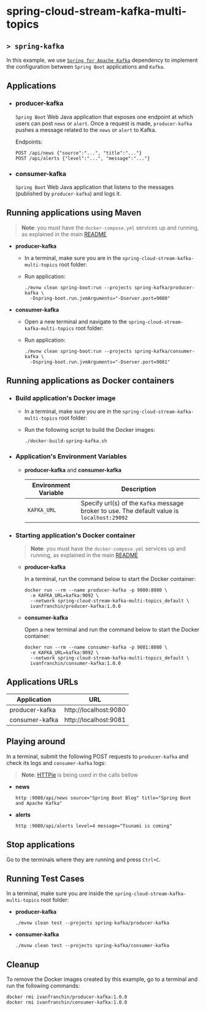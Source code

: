 # spring-cloud-stream-kafka-multi-topics
## `> spring-kafka`

In this example, we use [`Spring for Apache Kafka`](https://docs.spring.io/spring-kafka/reference/index.html) dependency to implement the configuration between `Spring Boot` applications and `Kafka`.

## Applications

- ### producer-kafka

  `Spring Boot` Web Java application that exposes one endpoint at which users can post `news` or `alert`. Once a request is made, `producer-kafka` pushes a message related to the `news` or `alert` to Kafka.

  Endpoints:
  ```
  POST /api/news {"source":"...", "title":"..."}
  POST /api/alerts {"level":"...", "message":"..."}
  ```

- ### consumer-kafka

  `Spring Boot` Web Java application that listens to the messages (published by `producer-kafka`) and logs it.

## Running applications using Maven

> **Note**: you must have the `docker-compose.yml` services up and running, as explained in the main [README](https://github.com/ivangfr/spring-cloud-stream-kafka-multi-topics#start-environment)  

- **producer-kafka**

  - In a terminal, make sure you are in the `spring-cloud-stream-kafka-multi-topics` root folder:
  
  - Run application:
    ```
    ./mvnw clean spring-boot:run --projects spring-kafka/producer-kafka \
      -Dspring-boot.run.jvmArguments="-Dserver.port=9080"
    ```

- **consumer-kafka**

  - Open a new terminal and navigate to the `spring-cloud-stream-kafka-multi-topics` root folder:
  
  - Run application:
    ```
    ./mvnw clean spring-boot:run --projects spring-kafka/consumer-kafka \
      -Dspring-boot.run.jvmArguments="-Dserver.port=9081"
    ```

## Running applications as Docker containers

- ### Build application's Docker image

  - In a terminal, make sure you are in the `spring-cloud-stream-kafka-multi-topics` root folder:

  - Run the following script to build the Docker images:
    ```
    ./docker-build-spring-kafka.sh
    ```

- ### Application's Environment Variables

  - **producer-kafka** and **consumer-kafka**

    | Environment Variable     | Description                                                                                 |
    |--------------------------|---------------------------------------------------------------------------------------------|
    | `KAFKA_URL`              | Specify url(s) of the `Kafka` message broker to use. The default value is `localhost:29092` |

- ### Starting application's Docker container

  > **Note**: you must have the `docker-compose.yml` services up and running, as explained in the main [README](https://github.com/ivangfr/spring-cloud-stream-kafka-multi-topics#start-environment)

  - **producer-kafka**

    In a terminal, run the command below to start the Docker container:
    ```
    docker run --rm --name producer-kafka -p 9080:8080 \
      -e KAFKA_URL=kafka:9092 \
      --network spring-cloud-stream-kafka-multi-topics_default \
      ivanfranchin/producer-kafka:1.0.0
    ```

  - **consumer-kafka**

    Open a new terminal and run the command below to start the Docker container:
    ```
    docker run --rm --name consumer-kafka -p 9081:8080 \
      -e KAFKA_URL=kafka:9092 \
      --network spring-cloud-stream-kafka-multi-topics_default \
      ivanfranchin/consumer-kafka:1.0.0
    ```

## Applications URLs

| Application    | URL                   |
|----------------|-----------------------|
| producer-kafka | http://localhost:9080 |
| consumer-kafka | http://localhost:9081 |

## Playing around

In a terminal, submit the following POST requests to `producer-kafka` and check its logs and `consumer-kafka` logs:

> **Note**: [HTTPie](https://httpie.org/) is being used in the calls bellow 

- **news**
  ```
  http :9080/api/news source="Spring Boot Blog" title="Spring Boot and Apache Kafka"
  ```

- **alerts**
  ```
  http :9080/api/alerts level=4 message="Tsunami is coming"
  ```

## Stop applications

Go to the terminals where they are running and press `Ctrl+C`.

## Running Test Cases

In a terminal, make sure you are inside the `spring-cloud-stream-kafka-multi-topics` root folder:

- **producer-kafka**
  ```
  ./mvnw clean test --projects spring-kafka/producer-kafka
  ```

- **consumer-kafka**
  ```
  ./mvnw clean test --projects spring-kafka/consumer-kafka
  ```

## Cleanup

To remove the Docker images created by this example, go to a terminal and run the following commands:
```
docker rmi ivanfranchin/producer-kafka:1.0.0
docker rmi ivanfranchin/consumer-kafka:1.0.0
```
